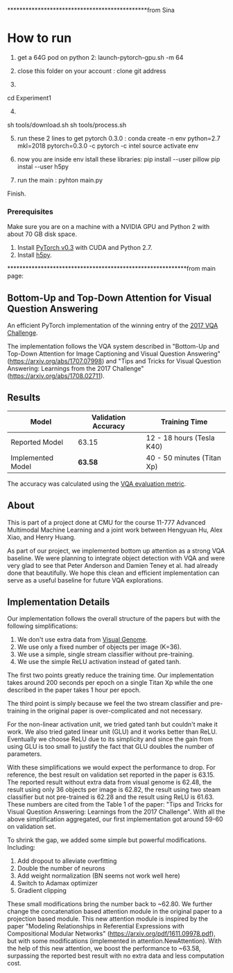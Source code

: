 **********************************************from Sina


# How to run 
1) get a 64G pod on python 2:
launch-pytorch-gpu.sh -m 64

2) close this folder on your account :
clone git address

3)
cd Experiment1

4)
sh tools/download.sh
sh tools/process.sh


5) run these 2 lines to get pytorch 0.3.0 :
conda create -n env python=2.7 mkl=2018 pytorch=0.3.0 -c pytorch -c intel
source activate env

6) now you are inside env istall these libraries:
pip install --user pillow
pip instal --user h5py

7) run the main :
pyhton main.py

Finish.



### Prerequisites

Make sure you are on a machine with a NVIDIA GPU and Python 2 with about 70 GB disk space.

1. Install [PyTorch v0.3](http://pytorch.org/) with CUDA and Python 2.7.
2. Install [h5py](http://docs.h5py.org/en/latest/build.html).


***********************************************************from main page:


## Bottom-Up and Top-Down Attention for Visual Question Answering

An efficient PyTorch implementation of the winning entry of the [2017 VQA Challenge](http://www.visualqa.org/challenge.html).

The implementation follows the VQA system described in "Bottom-Up and
Top-Down Attention for Image Captioning and Visual Question Answering"
(https://arxiv.org/abs/1707.07998) and "Tips and Tricks for Visual
Question Answering: Learnings from the 2017 Challenge"
(https://arxiv.org/abs/1708.02711).

## Results

| Model | Validation Accuracy | Training Time
| --- | --- | -- |
| Reported Model | 63.15 | 12 - 18 hours (Tesla K40) |
| Implemented Model | **63.58** | 40 - 50 minutes (Titan Xp) |

The accuracy was calculated using the [VQA evaluation metric](http://www.visualqa.org/evaluation.html).

## About

This is part of a project done at CMU for the course 11-777
Advanced Multimodal Machine Learning and a joint work between Hengyuan Hu,
Alex Xiao, and Henry Huang.

As part of our project, we implemented bottom up attention as a strong VQA baseline. We were planning to integrate object
detection with VQA and were very glad to see that Peter Anderson and
Damien Teney et al. had already done that beautifully.
We hope this clean and
efficient implementation can serve as a useful baseline for future VQA
explorations.

## Implementation Details

Our implementation follows the overall structure of the papers but with
the following simplifications:

1. We don't use extra data from [Visual Genome](http://visualgenome.org/).
2. We use only a fixed number of objects per image (K=36).
3. We use a simple, single stream classifier without pre-training.
4. We use the simple ReLU activation instead of gated tanh.

The first two points greatly reduce the training time. Our
implementation takes around 200 seconds per epoch on a single Titan Xp while
the one described in the paper takes 1 hour per epoch.

The third point is simply because we feel the two stream classifier
and pre-training in the original paper is over-complicated and not
necessary.

For the non-linear activation unit, we tried gated tanh but couldn't
make it work. We also tried gated linear unit (GLU) and it works better than
ReLU. Eventually we choose ReLU due to its simplicity and since the gain
from using GLU is too small to justify the fact that GLU doubles the
number of parameters.

With these simplifications we would expect the performance to drop. For
reference, the best result on validation set reported in the paper is
63.15. The reported result without extra data from visual genome is
62.48, the result using only 36 objects per image is 62.82, the result
using two steam classifier but not pre-trained is 62.28 and the result
using ReLU is 61.63. These numbers are cited from the Table 1 of the
paper: "Tips and Tricks for Visual Question Answering: Learnings from
the 2017 Challenge". With all the above simplification aggregated, our
first implementation got around 59-60 on validation set.

To shrink the gap, we added some simple but powerful
modifications. Including:

1. Add dropout to alleviate overfitting
2. Double the number of neurons
3. Add weight normalization (BN seems not work well here)
4. Switch to Adamax optimizer
5. Gradient clipping

These small modifications bring the number back to ~62.80.  We further
change the concatenation based attention module in the original paper
to a projection based module. This new attention module is inspired by
the paper "Modeling Relationships in Referential Expressions with
Compositional Modular Networks"
(https://arxiv.org/pdf/1611.09978.pdf), but with some modifications
(implemented in attention.NewAttention).  With
the help of this new attention, we boost the performance to ~63.58,
surpassing the reported best result with no extra data and less
computation cost.


